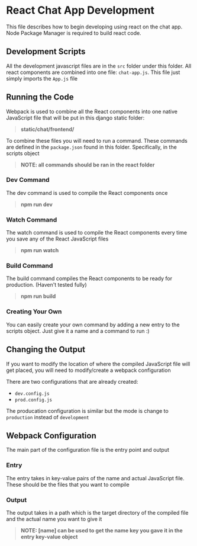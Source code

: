 # React Chat App Development 
This file describes how to begin developing using react on the chat app.
Node Package Manager is required to build react code.

## Development Scripts
All the development javascript files are in the `src` folder under this folder. All react components are combined into one file: `chat-app.js`. This file just simply imports the `App.js` file

## Running the Code
Webpack is used to combine all the React components into one native JavaScript file that will be put in this django static folder: 
> **static/chat/frontend/**

To combine these files you will need to run a command. These commands are defined in the `package.json` found in this folder. Specifically, in the scripts object
> **NOTE: all commands should be ran in the react folder**

### Dev Command
The dev command is used to compile the React components once
> **npm run dev**

### Watch Command
The watch command is used to compile the React components every time you save any of the React JavaScript files
> **npm run watch**

### Build Command
The build command compiles the React components to be ready for production. (Haven't tested fully)
> **npm run build**

### Creating Your Own
You can easily create your own command by adding a new entry to the scripts object. Just give it a name and a command to run 
:)

## Changing the Output
If you want to modify the location of where the compiled JavaScript file will get placed, you will need to modify/create a webpack configuration

There are two configurations that are already created:

* `dev.config.js`
* `prod.config.js`

The producation configuration is similar but the mode is change to `production` instead of `development`

## Webpack Configuration
The main part of the configuration file is the entry point and output

### Entry
The entry takes in key-value pairs of the name and actual JavaScript file.
These should be the files that you want to compile

### Output
The output takes in a path which is the target directory of the compiled file and the actual name you want to give it
> **NOTE: [name] can be used to get the name key you gave it in the entry key-value object**
